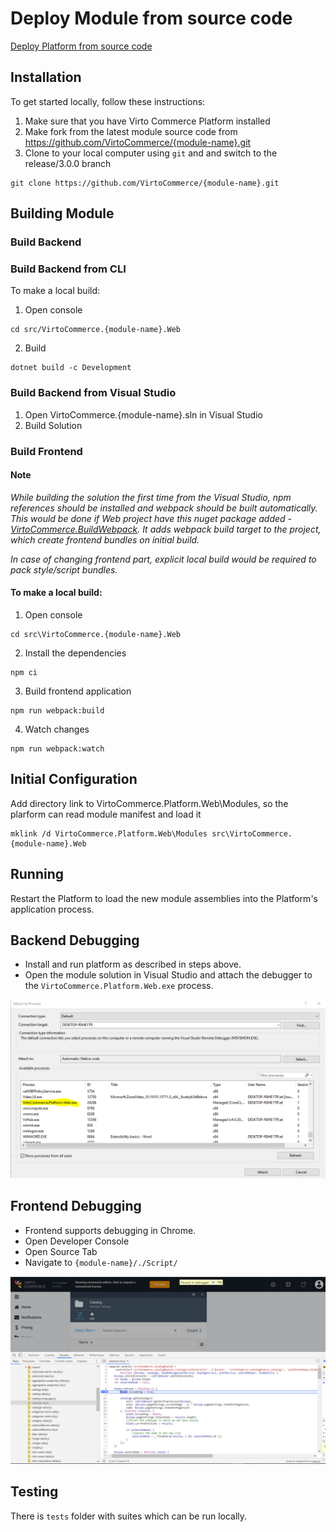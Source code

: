 # Deploy Module from source code

[Deploy Platform from source code](deploy-from-source-code.md)

## Installation

To get started locally, follow these instructions:

1. Make sure that you have Virto Commerce Platform installed
1. Make fork from the latest module source code from https://github.com/VirtoCommerce/{module-name}.git
1. Clone to your local computer using `git` and and switch to the release/3.0.0 branch

```console
git clone https://github.com/VirtoCommerce/{module-name}.git
```

## Building Module

### Build Backend

### Build Backend from CLI

To make a local build:
1. Open console

```console
cd src/VirtoCommerce.{module-name}.Web
```

2. Build 

```console
dotnet build -c Development
```

### Build Backend from Visual Studio

1. Open VirtoCommerce.{module-name}.sln in Visual Studio 
2. Build Solution

### Build Frontend 

#### Note
_While building the solution the first time from the Visual Studio, npm references should be installed and webpack should be built automatically. This would be done if Web project have this nuget package added - [VirtoCommerce.BuildWebpack](https://www.nuget.org/packages/VirtoCommerce.BuildWebpack/). It adds webpack build target to the project, which create frontend bundles on initial build._

_In case of changing frontend part, explicit local build would be required to pack style/script bundles._

#### To make a local build:
1. Open console

```console
cd src\VirtoCommerce.{module-name}.Web
```

2. Install the dependencies

```console
npm ci
```

3. Build frontend application

```console
npm run webpack:build
```

4. Watch changes

```console
npm run webpack:watch
```

## Initial Configuration 

Add directory link to VirtoCommerce.Platform.Web\Modules, so the plarform can read module manifest and load it

```console
mklink /d VirtoCommerce.Platform.Web\Modules src\VirtoCommerce.{module-name}.Web
```

## Running

Restart the Platform to load the new module assemblies into the Platform's application process.

## Backend Debugging

* Install and run platform as described in steps above.
* Open the module solution in Visual Studio and attach the debugger to the `VirtoCommerce.Platform.Web.exe` process.

![image](media/backend-debug.png)

## Frontend Debugging

* Frontend supports debugging in Chrome.
* Open Developer Console
* Open Source Tab
* Navigate to `{module-name}/./Script/`

![image](media/frontend-debug-chrome.png)

## Testing 

There is `tests` folder with suites which can be run locally.
